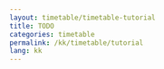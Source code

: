 ```yaml
---
layout: timetable/timetable-tutorial
title: TODO
categories: timetable
permalink: /kk/timetable/tutorial
lang: kk
---
```

